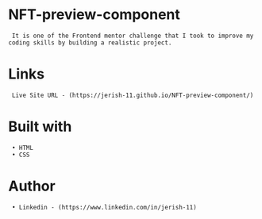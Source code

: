 # NFT-preview-component
     It is one of the Frontend mentor challenge that I took to improve my coding skills by building a realistic project.

# Links
     Live Site URL - (https://jerish-11.github.io/NFT-preview-component/)
     
# Built with
     • HTML
     • CSS

# Author
     • Linkedin - (https://www.linkedin.com/in/jerish-11)
